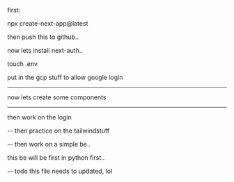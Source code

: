 first:

npx create-next-app@latest

then push this to github..

now lets install next-auth..

touch .env

put in the gcp stuff to allow google login

---

now lets create some components

---

then work on the login

-- then practice on the tailwindstuff

-- then work on a simple be..

this be will be first in python first..

-- todo this file needs to updated, lol
